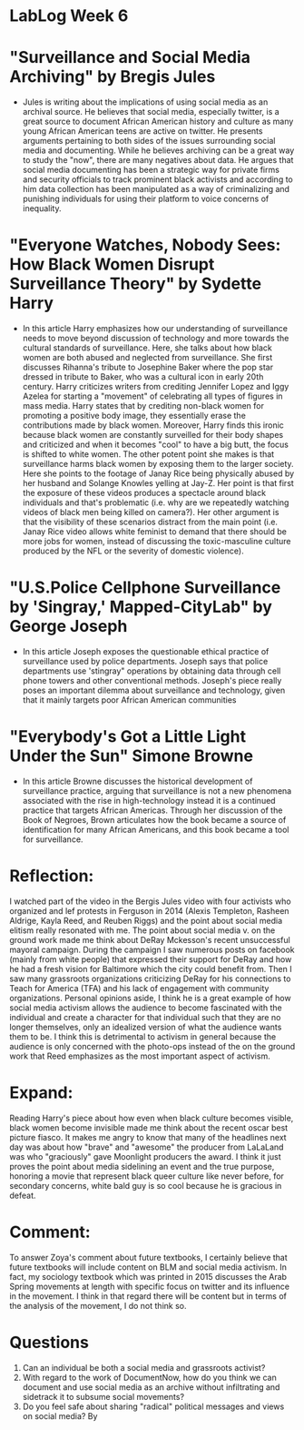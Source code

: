 # LabLog Week 6
# "Surveillance and Social Media Archiving" by Bregis Jules 
* Jules is writing about the implications of using social media as an archival source. He believes that social media, especially twitter, is a great source to document African American history and culture as many young African American teens are active on twitter. He presents arguments pertaining to both sides of the issues surrounding social media and documenting. While he believes archiving can be a great way to study the "now", there are many negatives about data. He argues that social media documenting has been a strategic way for private firms and security officials to track prominent black activists and according to him data collection has been manipulated as a way of criminalizing and punishing individuals for using their platform to voice concerns of inequality. 

# "Everyone Watches, Nobody Sees: How Black Women Disrupt Surveillance Theory" by Sydette Harry
* In this article Harry emphasizes how our understanding of surveillance needs to move beyond discussion of technology and more towards the cultural standards of surveillance. Here, she talks about how black women are both abused and neglected from surveillance. She first discusses Rihanna's  tribute to Josephine Baker where the pop star dressed in tribute to Baker, who was a cultural icon in early 20th century. Harry criticizes writers from crediting Jennifer Lopez and Iggy Azelea for starting a "movement" of celebrating all types of figures in mass media. Harry states that by crediting non-black women for promoting a positive body image, they essentially erase the contributions made by black women. Moreover, Harry finds this ironic because black women are constantly surveilled for their body shapes and criticized and when it becomes "cool" to have a big butt, the focus is shifted to white women. The other potent point she makes is that surveillance harms black women by exposing them to the larger society. Here she points to the footage of Janay Rice being physically abused by her husband and Solange Knowles yelling at Jay-Z. Her point is that first the exposure of these videos produces a spectacle around black individuals and that's problematic  (i.e. why are we repeatedly watching videos of black men being killed on camera?). Her other argument is that the visibility of these scenarios distract from the main point (i.e. Janay Rice video allows white feminist to demand that there should be more jobs for women, instead of discussing the toxic-masculine culture produced by the NFL or the severity of domestic violence).  

# "U.S.Police Cellphone Surveillance by 'Singray,' Mapped-CityLab" by George Joseph
* In this article Joseph exposes the questionable ethical practice of surveillance used by police departments. Joseph says that police departments use 'stingray" operations by obtaining data through cell phone towers and other conventional methods. Joseph's piece really poses an important dilemma about surveillance and technology, given that it mainly targets poor African American communities

# "Everybody's Got a Little Light Under the Sun" Simone Browne
* In this article Browne discusses the historical development of surveillance practice, arguing that surveillance is not a new phenomena associated with the rise in high-technology instead it is a continued practice that targets African Americas. Through her discussion of the Book of Negroes, Brown articulates how the book became a source of identification for many African Americans, and this book became a tool for surveillance. 

# Reflection:
I watched part of the video in the Bergis Jules video with four activists who organized and lef protests in Ferguson in 2014 (Alexis Templeton, Rasheen Aldrige, Kayla Reed, and Reuben Riggs) and the point about social media elitism really resonated with me. The point about social media v. on the ground work made me think about DeRay Mckesson's recent unsuccessful mayoral campaign. During the campaign I saw numerous posts on facebook (mainly from white people) that expressed their support for DeRay and how he had a fresh vision for Baltimore which the city could benefit from. Then I saw many grassroots organizations criticizing DeRay for his connections to Teach for America (TFA) and his lack of engagement with community organizations. Personal opinions aside, I think he is a great example of how social media activism allows the audience to become fascinated with the individual and create a character for that individual such that they are no longer themselves, only an idealized version of what the audience wants them to be. I think this is detrimental to activism in general because the audience is only concerned with the photo-ops instead of the on the ground work that Reed emphasizes as the most important aspect of activism. 

# Expand:
Reading Harry's piece about how even when black culture becomes visible, black women become invisible made me think about the recent oscar best picture fiasco. It makes me angry to know that many of the headlines next day was about how "brave" and "awesome" the producer from LaLaLand was who "graciously" gave Moonlight producers the award. I think it just proves the point about media sidelining an event and the true purpose, honoring a movie that represent black queer culture like never before, for secondary concerns, white bald guy is so cool because he is gracious in defeat. 

# Comment:
To answer Zoya's comment about future textbooks, I certainly believe that future textbooks will include content on BLM and social media activism. In fact, my sociology textbook which was printed in 2015 discusses the Arab Spring movements at length with specific focus on twitter and its influence in the movement. I think in that regard there will be content but in terms of the analysis of the movement, I do not think so. 

# Questions
1. Can an individual be both a social media and grassroots activist?
2. With regard to the work of DocumentNow, how do you think we can document and use social media as an archive without infiltrating and sidetrack it to subsume social movements?
3. Do you feel safe about sharing "radical" political messages and views on social media? By 

